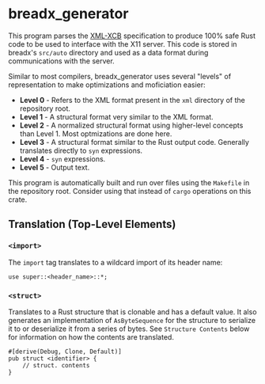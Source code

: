 # breadx\_generator

This program parses the [XML-XCB](https://xcb.freedesktop.org/XmlXcb/) specification to produce 100% safe Rust code to be used to interface with the X11 server. This code is stored in breadx's `src/auto` directory and used as a data format during communications with the server.

Similar to most compilers, breadx\_generator uses several "levels" of representation to make optimizations and moficiation easier:

* **Level 0** - Refers to the XML format present in the `xml` directory of the repository root.
* **Level 1** - A structural format very similar to the XML format.
* **Level 2** - A normalized structural format using higher-level concepts than Level 1. Most optmizations are done here.
* **Level 3** - A structural format similar to the Rust output code. Generally translates directly to `syn` expressions.
* **Level 4** - `syn` expressions.
* **Level 5** - Output text.

This program is automatically built and run over files using the `Makefile` in the repository root. Consider using that instead of `cargo` operations on this crate.

## Translation (Top-Level Elements)

### `<import>`

The `import` tag translates to a wildcard import of its header name:

```
use super::<header_name>::*;
```

### `<struct>`

Translates to a Rust structure that is clonable and has a default value. It also generates an implementation of `AsByteSequence` for the structure to serialize it to or deserialize it from a series of bytes. See `Structure Contents` below for information on how the contents are translated.

```
#[derive(Debug, Clone, Default)]
pub struct <identifier> {
    // struct. contents
} 
```
